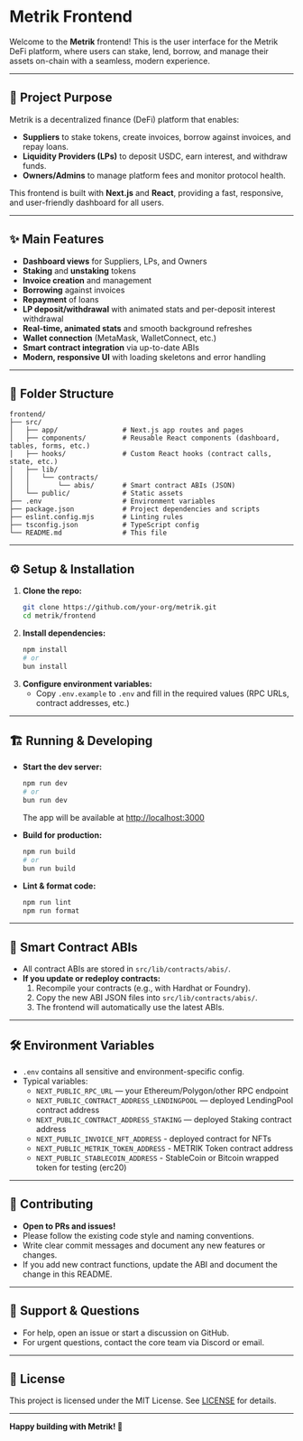 # Metrik Frontend

Welcome to the **Metrik** frontend! This is the user interface for the Metrik DeFi platform, where users can stake, lend, borrow, and manage their assets on-chain with a seamless, modern experience.

---

## 🚀 Project Purpose
Metrik is a decentralized finance (DeFi) platform that enables:
- **Suppliers** to stake tokens, create invoices, borrow against invoices, and repay loans.
- **Liquidity Providers (LPs)** to deposit USDC, earn interest, and withdraw funds.
- **Owners/Admins** to manage platform fees and monitor protocol health.

This frontend is built with **Next.js** and **React**, providing a fast, responsive, and user-friendly dashboard for all users.

---

## ✨ Main Features
- **Dashboard views** for Suppliers, LPs, and Owners
- **Staking** and **unstaking** tokens
- **Invoice creation** and management
- **Borrowing** against invoices
- **Repayment** of loans
- **LP deposit/withdrawal** with animated stats and per-deposit interest withdrawal
- **Real-time, animated stats** and smooth background refreshes
- **Wallet connection** (MetaMask, WalletConnect, etc.)
- **Smart contract integration** via up-to-date ABIs
- **Modern, responsive UI** with loading skeletons and error handling

---

## 📁 Folder Structure
```
frontend/
├── src/
│   ├── app/                # Next.js app routes and pages
│   ├── components/         # Reusable React components (dashboard, tables, forms, etc.)
│   ├── hooks/              # Custom React hooks (contract calls, state, etc.)
│   ├── lib/
│   │   └── contracts/
│   │       └── abis/       # Smart contract ABIs (JSON)
│   └── public/             # Static assets
├── .env                    # Environment variables
├── package.json            # Project dependencies and scripts
├── eslint.config.mjs       # Linting rules
├── tsconfig.json           # TypeScript config
└── README.md               # This file
```

---

## ⚙️ Setup & Installation
1. **Clone the repo:**
   ```bash
   git clone https://github.com/your-org/metrik.git
   cd metrik/frontend
   ```
2. **Install dependencies:**
   ```bash
   npm install
   # or
   bun install
   ```
3. **Configure environment variables:**
   - Copy `.env.example` to `.env` and fill in the required values (RPC URLs, contract addresses, etc.)

---

## 🏗️ Running & Developing
- **Start the dev server:**
  ```bash
  npm run dev
  # or
  bun run dev
  ```
  The app will be available at [http://localhost:3000](http://localhost:3000)

- **Build for production:**
  ```bash
  npm run build
  # or
  bun run build
  ```

- **Lint & format code:**
  ```bash
  npm run lint
  npm run format
  ```

---

## 🔗 Smart Contract ABIs
- All contract ABIs are stored in `src/lib/contracts/abis/`.
- **If you update or redeploy contracts:**
  1. Recompile your contracts (e.g., with Hardhat or Foundry).
  2. Copy the new ABI JSON files into `src/lib/contracts/abis/`.
  3. The frontend will automatically use the latest ABIs.

---

## 🛠️ Environment Variables
- `.env` contains all sensitive and environment-specific config.
- Typical variables:
  - `NEXT_PUBLIC_RPC_URL` — your Ethereum/Polygon/other RPC endpoint
  - `NEXT_PUBLIC_CONTRACT_ADDRESS_LENDINGPOOL` — deployed LendingPool contract address
  - `NEXT_PUBLIC_CONTRACT_ADDRESS_STAKING` — deployed Staking contract address
  - `NEXT_PUBLIC_INVOICE_NFT_ADDRESS` - deployed contract for NFTs
  - `NEXT_PUBLIC_METRIK_TOKEN_ADDRESS` - METRIK Token contract address
  - `NEXT_PUBLIC_STABLECOIN_ADDRESS` - StableCoin or Bitcoin wrapped token for testing (erc20)

---

## 🤝 Contributing
- **Open to PRs and issues!**
- Please follow the existing code style and naming conventions.
- Write clear commit messages and document any new features or changes.
- If you add new contract functions, update the ABI and document the change in this README.

---

## 💬 Support & Questions
- For help, open an issue or start a discussion on GitHub.
- For urgent questions, contact the core team via Discord or email.

---

## 📜 License
This project is licensed under the MIT License. See [LICENSE](../LICENSE) for details.

---

**Happy building with Metrik! 🚀**
